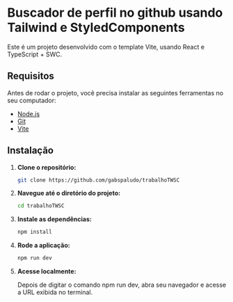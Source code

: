 # Buscador de perfil no github usando Tailwind e StyledComponents

Este é um projeto desenvolvido com o template Vite, usando React e TypeScript + SWC.

## Requisitos

Antes de rodar o projeto, você precisa instalar as seguintes ferramentas no seu computador:

- [Node.js](https://nodejs.org/)
- [Git](https://git-scm.com/)
- [Vite](https://vite.dev/)

## Instalação
1. **Clone o repositório:**
   ```bash
   git clone https://github.com/gabspaludo/trabalhoTWSC
   ```
2. **Navegue até o diretório do projeto:**
   ```bash
   cd trabalhoTWSC
   ```

3. **Instale as dependências:**
   ```bash
   npm install
   ```

4. **Rode a aplicação:**
   ```bash
   npm run dev
   ```

5. **Acesse localmente:**
   
   Depois de digitar o comando npm run dev, abra seu navegador e acesse a URL exibida no terminal.
